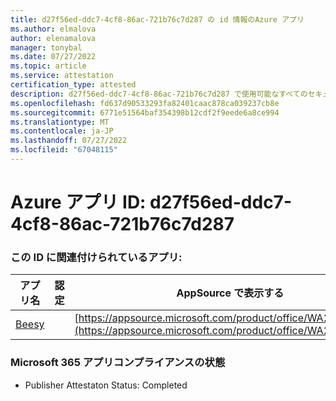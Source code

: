 ```yaml
---
title: d27f56ed-ddc7-4cf8-86ac-721b76c7d287 の id 情報のAzure アプリ
ms.author: elmalova
author: elenamalova
manager: tonybal
ms.date: 07/27/2022
ms.topic: article
ms.service: attestation
certification_type: attested
description: d27f56ed-ddc7-4cf8-86ac-721b76c7d287 で使用可能なすべてのセキュリティとコンプライアンス情報。
ms.openlocfilehash: fd637d90533293fa82401caac878ca039237cb8e
ms.sourcegitcommit: 6771e51564baf354398b12cdf2f9eede6a8ce994
ms.translationtype: MT
ms.contentlocale: ja-JP
ms.lasthandoff: 07/27/2022
ms.locfileid: "67048115"
---
```

# <a name="azure-app-id-d27f56ed-ddc7-4cf8-86ac-721b76c7d287"></a>Azure アプリ ID: d27f56ed-ddc7-4cf8-86ac-721b76c7d287


### <a name="apps-associated-with-this-id"></a>この ID に関連付けられているアプリ:
| **アプリ名** | **認定** | **AppSource で表示する** |
|--------------|---------------|-----------------------|
| [Beesy](../forward/WA200001248.md) |  | [https://appsource.microsoft.com/product/office/WA200001248](https://appsource.microsoft.com/product/office/WA200001248) |

### <a name="microsoft-365-app-compliance-status"></a>Microsoft 365 アプリコンプライアンスの状態
- Publisher Attestaton Status: Completed
